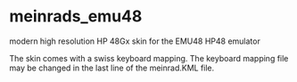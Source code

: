 # meinrads_emu48
modern high resolution HP 48Gx skin for the EMU48 HP48 emulator


The skin comes with a swiss keyboard mapping. The keyboard mapping file may be changed in the last line of the meinrad.KML file.
